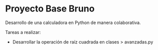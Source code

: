 # Proyecto Base Bruno
Desarrollo de una calculadora en Python de manera colaborativa.

Tareas a realizar:
  - Desarrollar la operación de raíz cuadrada en clases > avanzadas.py
